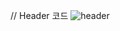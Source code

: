// Header 코드
![header](https://capsule-render.vercel.app/api?type=rect&color=gradient&height=300&section=header&text=BoNa's%20repository:sunglasses:)

